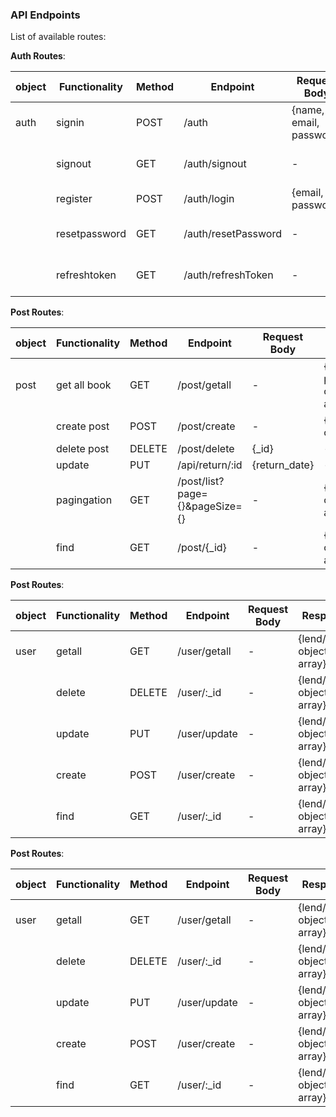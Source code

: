 ### API Endpoints

List of available routes:

**Auth Routes**:

| object | Functionality | Method | Endpoint            | Request Body            | Response             |
| ------ | ------------- | ------ | ------------------- | ----------------------- | -------------------- |
| auth   | signin        | POST   | /auth               | {name, email, password} | {user object}        |
|        | signout       | GET    | /auth/signout       | -                       | {post objects array} |
|        | register      | POST   | /auth/login         | {email, password}       | {token}              |
|        | resetpassword | GET    | /auth/resetPassword | -                       | {post objects array} |
|        | refreshtoken  | GET    | /auth/refreshToken  | -                       | {post objects array} |

**Post Routes**:

| object | Functionality | Method | Endpoint                       | Request Body  | Response                      |
| ------ | ------------- | ------ | ------------------------------ | ------------- | ----------------------------- |
| post   | get all book  | GET    | /post/getall                   | -             | {matching post objects array} |
|        | create post   | POST   | /post/create                   | -             | {post object}                 |
|        | delete post   | DELETE | /post/delete                   | {\_id}        | -                             |
|        | update        | PUT    | /api/return/:id                | {return_date} | -                             |
|        | pagingation   | GET    | /post/list?page={}&pageSize={} | -             | {lend/return objects array}   |
|        | find          | GET    | /post/{\_id}                   | -             | {lend/return objects array}   |

**Post Routes**:

| object | Functionality | Method | Endpoint     | Request Body | Response                    |
| ------ | ------------- | ------ | ------------ | ------------ | --------------------------- |
| user   | getall        | GET    | /user/getall | -            | {lend/return objects array} |
|        | delete        | DELETE | /user/:\_id  | -            | {lend/return objects array} |
|        | update        | PUT    | /user/update | -            | {lend/return objects array} |
|        | create        | POST   | /user/create | -            | {lend/return objects array} |
|        | find          | GET    | /user/:\_id  | -            | {lend/return objects array} |

**Post Routes**:

| object | Functionality | Method | Endpoint     | Request Body | Response                    |
| ------ | ------------- | ------ | ------------ | ------------ | --------------------------- |
| user   | getall        | GET    | /user/getall | -            | {lend/return objects array} |
|        | delete        | DELETE | /user/:\_id  | -            | {lend/return objects array} |
|        | update        | PUT    | /user/update | -            | {lend/return objects array} |
|        | create        | POST   | /user/create | -            | {lend/return objects array} |
|        | find          | GET    | /user/:\_id  | -            | {lend/return objects array} |

<br />
